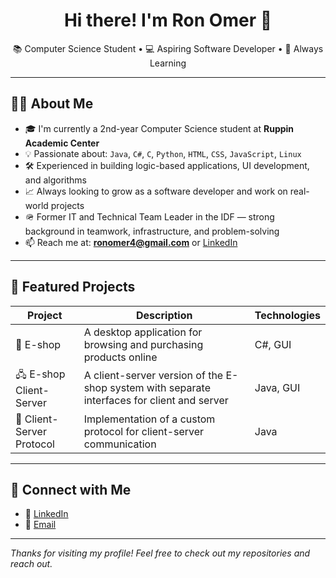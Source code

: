 <h1 align="center">Hi there! I'm Ron Omer 👋</h1>

<p align="center">
📚 Computer Science Student • 💻 Aspiring Software Developer • 🚀 Always Learning
</p>

---

## 🧑‍💻 About Me

- 🎓 I'm currently a 2nd-year Computer Science student at **Ruppin Academic Center**
- 💡 Passionate about: `Java`, `C#`, `C`, `Python`, `HTML`, `CSS`, `JavaScript`, `Linux`
- 🛠️ Experienced in building logic-based applications, UI development, and algorithms
- 📈 Always looking to grow as a software developer and work on real-world projects
- 🪖 Former IT and Technical Team Leader in the IDF — strong background in teamwork, infrastructure, and problem-solving
- 📫 Reach me at: **ronomer4@gmail.com** or [LinkedIn](https://www.linkedin.com/in/ron-omer)

---

## 📌 Featured Projects

| Project | Description | Technologies |
|--------|-------------|--------------|
| 🛒 E-shop | A desktop application for browsing and purchasing products online | C#, GUI |
| 🖧 E-shop Client-Server | A client-server version of the E-shop system with separate interfaces for client and server | Java, GUI |
| 📡 Client-Server Protocol | Implementation of a custom protocol for client-server communication | Java |

---

## 🤝 Connect with Me

- 💼 [LinkedIn](https://www.linkedin.com/in/ron-omer)
- 📧 [Email](mailto:ronomer4@gmail.com)

---

*Thanks for visiting my profile! Feel free to check out my repositories and reach out.*
